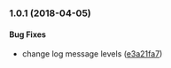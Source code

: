 <a name="1.0.1"></a>
### 1.0.1 (2018-04-05)


#### Bug Fixes

* change log message levels ([e3a21fa7](git+https://github.com/albelop/polymer2-migrator.git/commit/e3a21fa7))

